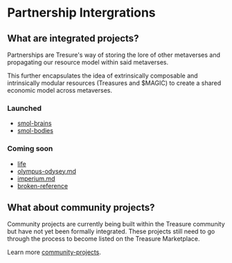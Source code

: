 # Partnership Intergrations

## What are integrated projects?

Partnerships are Tresure's way of storing the lore of other metaverses and propagating our resource model within said metaverses.

This further encapsulates the idea of extrinsically composable and intrinsically modular resources (Treasures and $MAGIC) to create a shared economic model across metaverses.

### **Launched**

* [smol-brains](smol-brains/ "mention")
* [smol-bodies](smol-bodies/ "mention")

### **Coming soon**

* [life](life/ "mention")
* [olympus-odysey.md](olympus-odysey.md "mention")
* [imperium.md](imperium.md "mention")
* [broken-reference](broken-reference/ "mention")

## What about community projects?

Community projects are currently being built within the Treasure community but have not yet been formally integrated. These projects still need to go through the process to become listed on the Treasure Marketplace.

Learn more [community-projects](../community-projects/ "mention").
